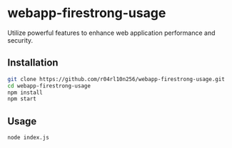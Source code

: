 # webapp-firestrong-usage

Utilize powerful features to enhance web application performance and security.

## Installation

```bash
git clone https://github.com/r04rl10n256/webapp-firestrong-usage.git
cd webapp-firestrong-usage
npm install
npm start
```

## Usage
```bash
node index.js
```
